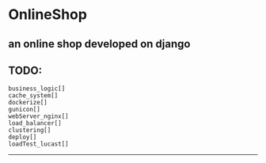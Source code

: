 # OnlineShop
an online shop developed on django
---
## TODO:
    business_logic[]
    cache_system[]
    dockerize[]
    gunicon[]
    webServer_nginx[]
    load_balancer[]
    clustering[]
    deploy[]
    loadTest_lucast[]
---
    
